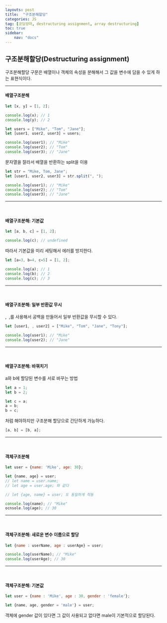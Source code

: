 ```yaml
---
layouts: post
title:  "구조분해할당"
categories: JS
tag: [코딩앙마, destructuring assignment, array destructuring]
toc: true
sidebar:
    nav: "docs"
---
```


## 구조분해할당(Destructuring assignment)

구조분해할당 구문은 배열이나 객체의 속성을 분해해서 그 값을 변수에 담을 수 있게 하는 표현식이다.<br/>

---

#### 배열구조분해

```js
let [x, y] = [1, 2];

console.log(x); // 1
console.log(y); // 2
```


```js
let users = ["Mike", "Tom", "Jane"];
let [user1, user2, user3] = users;

console.log(user1); // "Mike"
console.log(user2); // "Tom"
console.log(user3); // "Jane"
```


문자열을 잘라서 배열을 반환하는 split을 이용
```js
let str = "Mike, Tom, Jane";
let [user1, user2, user3] = str.split(", ");

console.log(user1); // "Mike"
console.log(user2); // "Tom"
console.log(user3); // "Jane"
```

---

<br/>

#### 배열구조분해: 기본값

```js
let [a, b, c] = [1, 2];

console.log(c); // undefined
```

따라서 기본값을 미리 세팅해서 에러를 방지한다.
```js
let [a=3, b=4, c=5] = [1, 2];

console.log(a); // 1
console.log(b); // 2
console.log(c); // 3
```

---

<br/>

#### 배열구조분해: 일부 반환값 무시

,&nbsp; ,를 사용해서 공백을 만들어서 일부 반환값을 무시할 수 있다.
```js
let [user1, , user2] = ["Mike", "Tom", "Jane", "Tony"];

console.log(user1); // "Mike"
console.log(user2); // "Jane"
```

---

<br/>

#### 배열구조분해: 바꿔치기

a와 b에 할당된 변수를 서로 바꾸는 방법
```js
let a = 1;
let b = 2;

let c = a;
a = b;
b = c;
```
처럼 해야하지만 구조분해 할당으로 간단하게 가능하다.
```js
[a, b] = [b, a];
```

---

<br/>

#### 객체구조분해

```js
let user = {name: 'Mike', age: 30};

let {name, age} = user;
// let name = user.name;
// let age = user.age; 와 같다

// let {age, name} = user; 도 동일하게 작동

console.log(name); // "Mike"
ocnsole.log(age); // 30
```

---

<br/>

#### 객체구조분해: 새로운 변수 이름으로 할당

```js
let {name : userName, age : userAge} = user;

console.log(userName); // "Mike"
console.log(userAge); // 30
```

---

<br/>

#### 객체구조분해: 기본값

```js
let user = {name : 'Mike', age : 30, gender : 'female'};

let {name, age, gender = 'male'} = user;
```
객체에 gender 값이 있다면 그 값이 사용되고 없다면 male이 기본적으로 할당된다.